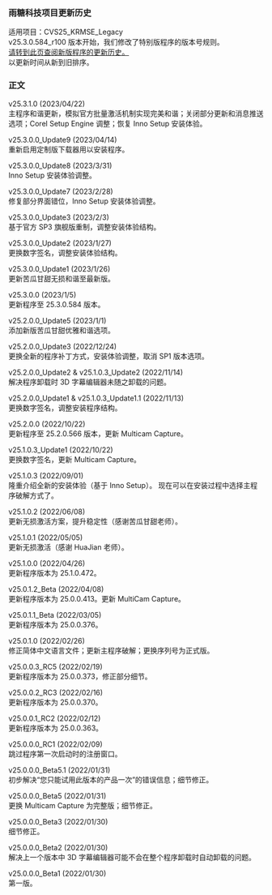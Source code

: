 ### 雨糖科技项目更新历史
适用项目：CVS25_KRMSE_Legacy<br>
v25.3.0.584_r100 版本开始，我们修改了特别版程序的版本号规则。<br>
[请转到此页查阅新版程序的更新历史。](https://github.com/RainCandyTech/RCProject_UpdateHistory/blob/main/CVS25_KRMSE.md)<br>
以更新时间从新到旧排序。
### 正文
v25.3.1.0 (2023/04/22)<br>
主程序和谐更新，模拟官方批量激活机制实现完美和谐；关闭部分更新和消息推送选项；Corel Setup Engine 调整；恢复 Inno Setup 安装体验。

v25.3.0.0_Update9 (2023/04/14)<br>
重新启用定制版下载器用以安装程序。

v25.3.0.0_Update8 (2023/3/31)<br>
Inno Setup 安装体验调整。

v25.3.0.0_Update7 (2023/2/28)<br>
修复部分界面错位，Inno Setup 安装体验调整。

v25.3.0.0_Update3 (2023/2/3)<br>
基于官方 SP3 旗舰版重制，调整安装体验结构。

v25.3.0.0_Update2 (2023/1/27)<br>
更换数字签名，调整安装体验结构。

v25.3.0.0_Update1 (2023/1/26)<br>
更新苦瓜甘甜无损和谐至最新版。

v25.3.0.0 (2023/1/5)<br>
更新程序至 25.3.0.584 版本。

v25.2.0.0_Update5 (2023/1/1)<br>
添加新版苦瓜甘甜优雅和谐选项。

v25.2.0.0_Update3 (2022/12/24)<br>
更换全新的程序补丁方式，安装体验调整，取消 SP1 版本选项。

v25.2.0.0_Update2 & v25.1.0.3_Update2 (2022/11/14)<br>
解决程序卸载时 3D 字幕编辑器未随之卸载的问题。

v25.2.0.0_Update1 & v25.1.0.3_Update1.1 (2022/11/13)<br>
更换数字签名，调整安装程序结构。

v25.2.0.0 (2022/10/22)<br>
更新程序至 25.2.0.566 版本，更新 Multicam Capture。

v25.1.0.3_Update1 (2022/10/22)<br>
更换数字签名，更新 Multicam Capture。

v25.1.0.3 (2022/09/01)<br>
隆重介绍全新的安装体验（基于 Inno Setup）。
现在可以在安装过程中选择主程序破解方式了。

v25.1.0.2 (2022/06/08)<br>
更新无损激活方案，提升稳定性（感谢苦瓜甘甜老师）。

v25.1.0.1 (2022/05/05)<br>
更新无损激活（感谢 HuaJian 老师）。

v25.1.0.0 (2022/04/26)<br>
更新程序版本为 25.1.0.472。

v25.0.1.2_Beta  (2022/04/08)<br>
更新程序版本为 25.0.0.413。更新 MultiCam Capture。

v25.0.1.1_Beta (2022/03/05)<br>
更新程序版本为 25.0.0.376。

v25.0.1.0 (2022/02/26)<br>
修正简体中文语言文件；更新主程序破解；更换序列号为正式版。

v25.0.0.3_RC5 (2022/02/19)<br>
更新程序版本为 25.0.0.373，修正部分细节。

v25.0.0.2_RC3 (2022/02/16)<br>
更新程序版本为 25.0.0.370。

v25.0.0.1_RC2 (2022/02/12)<br>
更新程序版本为 25.0.0.363。

v25.0.0.0_RC1 (2022/02/09)<br>
跳过程序第一次启动时的注册窗口。

v25.0.0.0_Beta5.1 (2022/01/31)<br>
初步解决“您只能试用此版本的产品一次”的错误信息；细节修正。

v25.0.0.0_Beta5 (2022/01/31)<br>
更换 Multicam Capture 为完整版；细节修正。

v25.0.0.0_Beta3 (2022/01/30)<br>
细节修正。

v25.0.0.0_Beta2 (2022/01/30)<br>
解决上一个版本中 3D 字幕编辑器可能不会在整个程序卸载时自动卸载的问题。

v25.0.0.0_Beta1 (2022/01/30)<br>
第一版。

